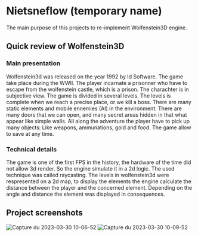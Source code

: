 # Nietsneflow (temporary name)

The main purpose of this projects to re-implement Wolfenstein3D engine.

## Quick review of Wolfenstein3D

### Main presentation

Wolfenstein3d was released on the year 1992 by Id Software. The game take place during the WWII.
The player incarnate a prisonner who have to escape from the wolfenstein castle, which is a prison. 
The charachter is in subjective view. The game is divided in several levels. The levels is complete when we reach a 
precise place, or we kill a boss.
There are many static elements and mobile ennemies (AI) in the environment.
There are many doors that we can open, and many secret areas hidden in that what appear like simple walls.
All along the adventure the player have to pick up many objects:
Like weapons, ammunations, gold and food.
The game allow to save at any time.

### Technical details                                                                                                                                                                                                                             

The game is one of the first FPS in the history, the hardware of the time did not allow 3d render.
So the engine simulate it in a 2d logic. The used technique was called raycasting. 
The levels in wolfenstein3d were respresented on a 2d map, to display the elements the engine calculate the distance between the player and
the concerned element. Depending on the angle and distance the element was displayed in consequences.

## Project screenshots

![Capture du 2023-03-30 10-06-52](https://user-images.githubusercontent.com/3542204/228773757-19b38001-b56a-4001-8979-4762222f0093.png)
![Capture du 2023-03-30 10-09-52](https://user-images.githubusercontent.com/3542204/228773767-fc76eda0-c9e7-4896-bd8c-152c638791cf.png)
